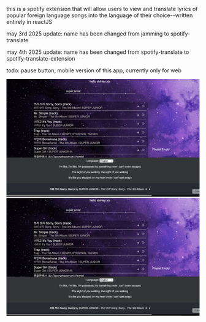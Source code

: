 this is a spotify extension that will allow users to view and translate lyrics of popular foreign language songs into the language of their choice--written entirely in reactJS

may 3rd 2025 update: name has been changed from jamming to spotify-translate

may 4th 2025 update: name has been changed from spotify-translate to spotify-translate-extension

todo: pause button, mobile version of this app, currently only for web

![Screenshot](screenshots/Screenshot1.png)
![Screenshot](screenshots/Screenshot1.png)

